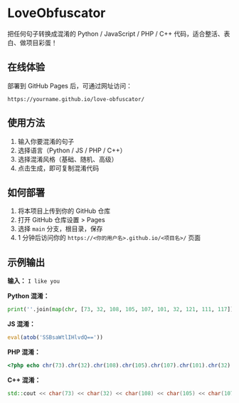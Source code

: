 # LoveObfuscator

把任何句子转换成混淆的 Python / JavaScript / PHP / C++ 代码，适合整活、表白、做项目彩蛋！

## 在线体验

部署到 GitHub Pages 后，可通过网址访问：

```
https://yourname.github.io/love-obfuscator/
```

## 使用方法

1. 输入你要混淆的句子
2. 选择语言（Python / JS / PHP / C++）
3. 选择混淆风格（基础、随机、高级）
4. 点击生成，即可复制混淆代码

## 如何部署

1. 将本项目上传到你的 GitHub 仓库
2. 打开 GitHub 仓库设置 > Pages
3. 选择 `main` 分支，根目录，保存
4. 1 分钟后访问你的 `https://<你的用户名>.github.io/<项目名>/` 页面

## 示例输出

**输入：** `I like you`

**Python 混淆：**
```python
print(''.join(map(chr, [73, 32, 108, 105, 107, 101, 32, 121, 111, 117])))
```

**JS 混淆：**
```javascript
eval(atob('SSBsaWtlIHlvdQ=='))
```

**PHP 混淆：**
```php
<?php echo chr(73).chr(32).chr(108).chr(105).chr(107).chr(101).chr(32).chr(121).chr(111).chr(117); ?>
```

**C++ 混淆：**
```cpp
std::cout << char(73) << char(32) << char(108) << char(105) << char(107) << char(101) << char(32) << char(121) << char(111) << char(117);
```
